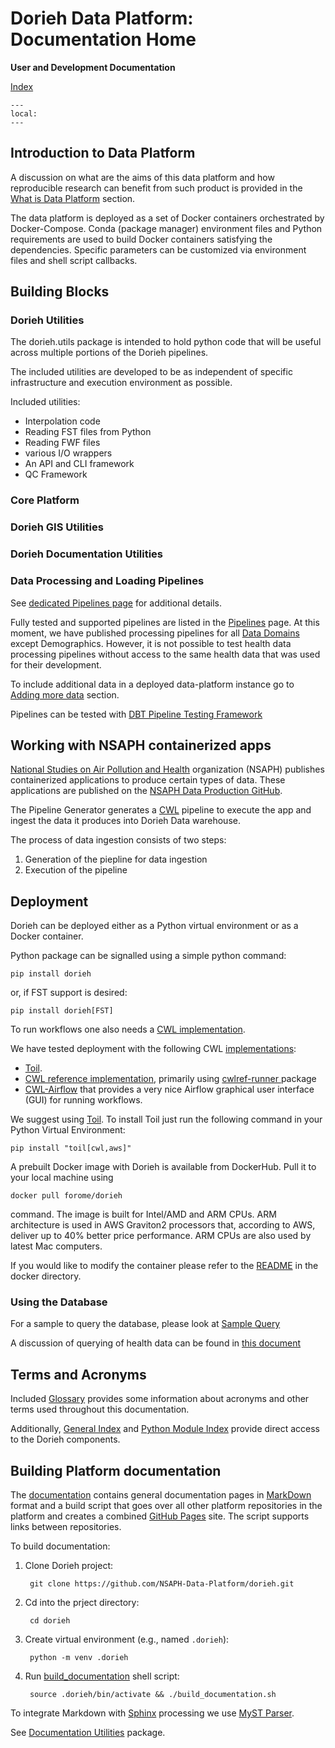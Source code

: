 # Dorieh Data Platform: Documentation Home
 **User and Development Documentation**

 [Index](genindex)

```{contents}
---
local:
---
```

## Introduction to Data Platform

<!-- section Dorieh overview from README -->


A discussion on what are the aims of this data platform and how reproducible 
research can benefit from such product is provided in the
[What is Data Platform](rationale) section.

The data platform is deployed as a set of Docker containers orchestrated by
Docker-Compose. Conda (package manager) environment files and Python
requirements are used to build Docker containers satisfying the dependencies.
Specific parameters can be customized via environment files and shell script
callbacks.

## Building Blocks
        

### Dorieh Utilities

<!-- section Overview of Utilities from dorieh.utils -->


The dorieh.utils package is intended to hold python 
code that will be useful
across multiple portions of the Dorieh pipelines.

The included utilities are developed to be as independent of
specific infrastructure and execution environment as possible.

Included utilities:

* Interpolation code
* Reading FST files from Python [](members/pyfst)
* Reading FWF files [](members/fwf)
* various I/O wrappers [](members/io_utils)
* An API and CLI framework [](members/context)
* QC Framework



<!-- end of section overview of utilities from dorieh.utils -->

### Core Platform

<!-- section Core platform overview from dorieh.platform -->


### Dorieh GIS Utilities

<!-- section GIS Library Overview from dorieh.gis -->


### Dorieh Documentation Utilities

<!-- section Documentation utilities overview from dorieh.docutils -->



### Data Processing and Loading Pipelines

See [dedicated Pipelines page](pipelines) for additional details.

Fully tested and supported pipelines are listed in the
[Pipelines](pipelines) page. At this moment, we have published processing
pipelines for all [Data Domains](domains) except Demographics. However,
it is not possible to test health data processing pipelines without
access to the same health data that was used for their development.

To include additional data in a deployed data-platform instance 
go to [Adding more data](adding_data) section.

Pipelines can be tested with
[DBT Pipeline Testing Framework](DBT)

## Working with NSAPH containerized apps

<!-- section Introduction from dorieh.AppPipelineGenerator -->


[National Studies on Air Pollution and Health](https://www.hsph.harvard.edu/nsaph/)
organization (NSAPH) publishes containerized applications to produce
certain types of data. These applications are published on the
[NSAPH Data Production GitHub](https://github.com/NSAPH-Data-Processing).

The Pipeline Generator generates a 
[CWL](https://www.commonwl.org/) pipeline to execute the app and ingest
the data it produces into Dorieh Data warehouse.

The process of data ingestion consists of two steps:

1. Generation of the piepline for data ingestion
2. Execution of the pipeline

             
<!-- end of section introduction from dorieh.apppipelinegenerator -->

## Deployment

Dorieh can be deployed either as a Python virtual environment or as a Docker container.

Python package can be signalled using a simple python command:

    pip install dorieh

or, if FST support is desired:

    pip install dorieh[FST]
                      
To run workflows one also needs a [CWL implementation](https://www.commonwl.org/implementations/).

We have tested deployment with the following CWL [implementations](https://www.commonwl.org/implementations/):

* [Toil](https://toil.readthedocs.io/en/latest/running/cwl.html).
* [CWL reference implementation](https://github.com/common-workflow-language/cwltool),
  primarily using [cwlref-runner ](https://pypi.org/project/cwlref-runner/) package
* [CWL-Airflow](https://cwl-airflow.readthedocs.io/en/latest/) that provides a very nice
  Airflow graphical user interface (GUI) for running workflows.

We suggest using [Toil](https://toil.ucsc-cgl.org/). To install Toil just run the following command
in your Python Virtual Environment:

    pip install "toil[cwl,aws]"

A prebuilt Docker image with Dorieh is available from DockerHub. Pull it to your local
machine using

    docker pull forome/dorieh

command. The image is built for Intel/AMD and ARM CPUs. ARM architecture is used in AWS Graviton2
processors that, according to AWS, deliver up to 40% better price performance. ARM CPUs are also used
by latest Mac computers.

If you would like to modify the container please refer to the [README](../docker/README.md) in the docker directory.


### Using the Database

For a sample to query the database, please look at
[Sample Query](SampleQuery)

A discussion of querying of health data can be found in 
[this document](QueringMedicaid)

## Terms and Acronyms 

Included 
[Glossary](glossary.md) provides some information about
acronyms and other terms used throughout this documentation.

Additionally, [General Index](genindex) and [Python Module Index](modindex) 
provide direct access to the Dorieh components. 


## Building Platform documentation

The [documentation](https://nsaph-data-platform.github.io/dorieh/)
contains general documentation pages in 
[MarkDown](https://www.markdownguide.org/) 
format and a build script that goes over all other platform 
repositories in the platform
and creates a combined [GitHub Pages](https://pages.github.com/) site.
The script supports links between repositories. 

To build documentation:

1. Clone Dorieh project:

        git clone https://github.com/NSAPH-Data-Platform/dorieh.git
2. Cd into the prject directory:

        cd dorieh
3. Create virtual environment (e.g., named `.dorieh`):

        python -m venv .dorieh
4. Run [build_documentation](https://github.com/NSAPH-Data-Platform/dorieh/blob/main/build_documentation.sh) shell script:

        source .dorieh/bin/activate && ./build_documentation.sh

To integrate Markdown with [Sphinx](https://www.sphinx-doc.org/en/master/) 
processing we use [MyST Parser](https://jupyterbook.org/en/stable/content/myst.html). 

See [Documentation Utilities](docutils) package. 
